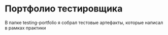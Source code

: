 # Портфолио тестировщика 

В папке testing-portfolio я собрал тестовые артефакты, которые написал в рамках практики

